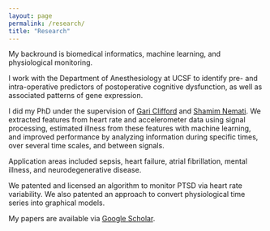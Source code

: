 ```yaml
---
layout: page
permalink: /research/
title: "Research"
---
```


My backround is biomedical informatics, machine learning, and physiological monitoring. 

I work with the Department of Anesthesiology at UCSF to identify pre- and intra-operative predictors of postoperative cognitive dysfunction, as well as associated patterns of gene expression.

I did my PhD under the supervision of [Gari Clifford](http://gdclifford.info/people/gari) and [Shamim Nemati](http://nematilab.info/people/shamim/index.html). We extracted features from heart rate and accelerometer data using signal processing, estimated illness from these features with machine learning, and improved performance by analyzing information during specific times, over several time scales, and between signals.

Application areas included sepsis, heart failure, atrial fibrillation, mental illness, and neurodegenerative disease.

We patented and licensed an algorithm to monitor PTSD via heart rate variability. We also patented an approach to convert physiological time series into graphical models.

My papers are available via [Google Scholar](https://scholar.google.com/citations?hl=en&user=APy8nq4AAAAJ&view_op=list_works&sortby=pubdate).
